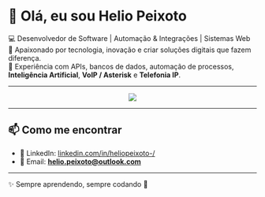 # 👋 Olá, eu sou Helio Peixoto  

💻 Desenvolvedor de Software | Automação & Integrações | Sistemas Web  
🚀 Apaixonado por tecnologia, inovação e criar soluções digitais que fazem diferença.  
🎯 Experiência com APIs, bancos de dados, automação de processos, **Inteligência Artificial**, **VoIP / Asterisk** e **Telefonia IP**.  

---

<p align="center">
  <!-- skillicons.dev -->
  <img src="https://skillicons.dev/icons?i=php,mysql,js,css,html,python,cpp,nodejs,jquery,git,aws,linux,bootstrap,godot,react" />
</p>

---

## 📫 Como me encontrar  
- 💼 LinkedIn: [linkedin.com/in/heliopeixoto-/](https://www.linkedin.com/in/heliopeixoto-/)  
- 📧 Email: **helio.peixoto@outlook.com**  

---

✨ Sempre aprendendo, sempre codando 🚀
